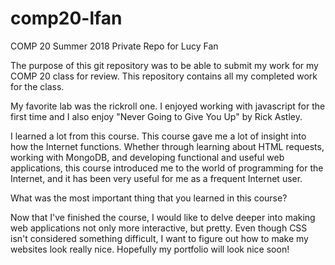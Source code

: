 # comp20-lfan
COMP 20 Summer 2018 Private Repo for Lucy Fan

The purpose of this git repository was to be able to submit my work for my COMP 20 class for review. 
This repository contains all my completed work for the class.

My favorite lab was the rickroll one. 
I enjoyed working with javascript for the first time and I also enjoy "Never Going to Give You Up" by Rick Astley.

I learned a lot from this course. 
This course gave me a lot of insight into how the Internet functions.
Whether through learning about HTML requests, working with MongoDB, and developing functional and useful web applications, this course introduced me to the world of programming for the Internet, and it has been very useful for me as a frequent Internet user.

What was the most important thing that you learned in this course? 

Now that I've finished the course, I would like to delve deeper into making web applications not only more interactive, but pretty. 
Even though CSS isn't considered something difficult, I want to figure out how to make my websites look really nice.
Hopefully my portfolio will look nice soon!
